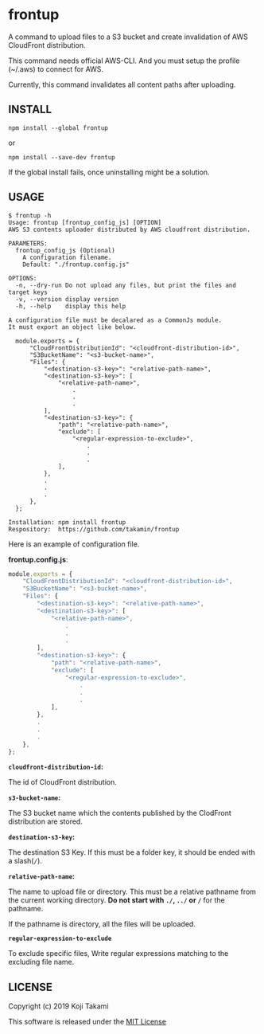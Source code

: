 frontup
=======

A command to upload files to a S3 bucket and create invalidation of AWS
CloudFront distribution.

This command needs official AWS-CLI.
And you must setup the profile (~/.aws) to connect for AWS.

Currently, this command invalidates all content paths after uploading.

## INSTALL

`npm install --global frontup`

or 

`npm install --save-dev frontup`

If the global install fails, once uninstalling might be a solution.

## USAGE

```console
$ frontup -h
Usage: frontup [frontup_config_js] [OPTION]
AWS S3 contents uploader distributed by AWS cloudfront distribution.

PARAMETERS:
  frontup_config_js (Optional)
    A configuration filename.
    Default: "./frontup.config.js"

OPTIONS:
  -n, --dry-run Do not upload any files, but print the files and target keys
  -v, --version display version
  -h, --help    display this help

A configuration file must be decalared as a CommonJs module.
It must export an object like below.

  module.exports = {
      "CloudFrontDistributionId": "<cloudfront-distribution-id>",
      "S3BucketName": "<s3-bucket-name>",
      "Files": {
          "<destination-s3-key>": "<relative-path-name>",
          "<destination-s3-key>": [
              "<relative-path-name>",
                  .
                  .
                  .
          ],
          "<destination-s3-key>": {
              "path": "<relative-path-name>",
              "exclude": [
                  "<regular-expression-to-exclude>",
                      .
                      .
                      .
              ],
          },
          .
          .
          .
      },
  };

Installation: npm install frontup
Respository:  https://github.com/takamin/frontup
```

Here is an example of configuration file.

__frontup.config.js__:

```javascript
module.exports = {
    "CloudFrontDistributionId": "<cloudfront-distribution-id>",
    "S3BucketName": "<s3-bucket-name>",
    "Files": {
        "<destination-s3-key>": "<relative-path-name>",
        "<destination-s3-key>": [
            "<relative-path-name>",
                .
                .
                .
        ],
        "<destination-s3-key>": {
            "path": "<relative-path-name>",
            "exclude": [
                "<regular-expression-to-exclude>",
                    .
                    .
                    .
            ],
        },
        .
        .
        .
    },
};
```

__`cloudfront-distribution-id`:__

The id of CloudFront distribution.

__`s3-bucket-name`:__

The S3 bucket name which the contents published by the ClodFront distribution
are stored.

__`destination-s3-key`:__

The destination S3 Key.
If this must be a folder key, it should be ended with a slash(`/`).

__`relative-path-name`:__

The name to upload file or directory.
This must be a relative pathname from the current working directory.
__Do not start with `./`, `../` or `/`__ for the pathname.

If the pathname is directory, all the files will be uploaded.

__`regular-expression-to-exclude`__

To exclude specific files, Write regular expressions matching to the excluding
file name.

## LICENSE

Copyright (c) 2019 Koji Takami

This software is released under the [MIT License](./LICENSE)
